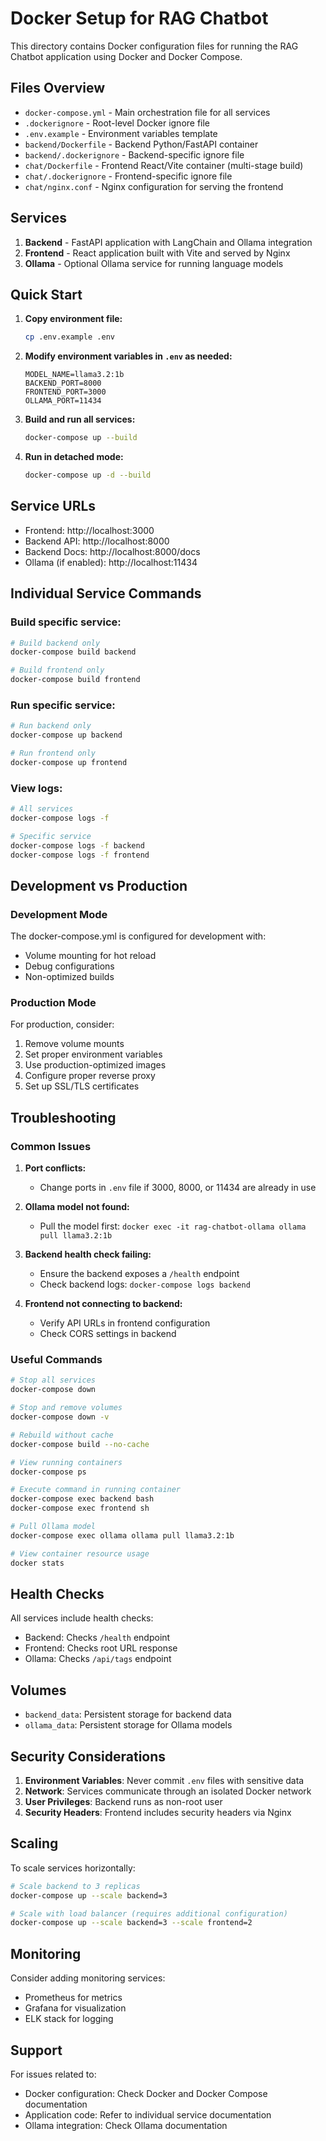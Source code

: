 # Docker Setup for RAG Chatbot

This directory contains Docker configuration files for running the RAG Chatbot application using Docker and Docker Compose.

## Files Overview

- `docker-compose.yml` - Main orchestration file for all services
- `.dockerignore` - Root-level Docker ignore file
- `.env.example` - Environment variables template
- `backend/Dockerfile` - Backend Python/FastAPI container
- `backend/.dockerignore` - Backend-specific ignore file
- `chat/Dockerfile` - Frontend React/Vite container (multi-stage build)
- `chat/.dockerignore` - Frontend-specific ignore file
- `chat/nginx.conf` - Nginx configuration for serving the frontend

## Services

1. **Backend** - FastAPI application with LangChain and Ollama integration
2. **Frontend** - React application built with Vite and served by Nginx
3. **Ollama** - Optional Ollama service for running language models

## Quick Start

1. **Copy environment file:**
   ```bash
   cp .env.example .env
   ```

2. **Modify environment variables in `.env` as needed:**
   ```env
   MODEL_NAME=llama3.2:1b
   BACKEND_PORT=8000
   FRONTEND_PORT=3000
   OLLAMA_PORT=11434
   ```

3. **Build and run all services:**
   ```bash
   docker-compose up --build
   ```

4. **Run in detached mode:**
   ```bash
   docker-compose up -d --build
   ```

## Service URLs

- Frontend: http://localhost:3000
- Backend API: http://localhost:8000
- Backend Docs: http://localhost:8000/docs
- Ollama (if enabled): http://localhost:11434

## Individual Service Commands

### Build specific service:
```bash
# Build backend only
docker-compose build backend

# Build frontend only
docker-compose build frontend
```

### Run specific service:
```bash
# Run backend only
docker-compose up backend

# Run frontend only  
docker-compose up frontend
```

### View logs:
```bash
# All services
docker-compose logs -f

# Specific service
docker-compose logs -f backend
docker-compose logs -f frontend
```

## Development vs Production

### Development Mode
The docker-compose.yml is configured for development with:
- Volume mounting for hot reload
- Debug configurations
- Non-optimized builds

### Production Mode
For production, consider:
1. Remove volume mounts
2. Set proper environment variables
3. Use production-optimized images
4. Configure proper reverse proxy
5. Set up SSL/TLS certificates

## Troubleshooting

### Common Issues

1. **Port conflicts:**
   - Change ports in `.env` file if 3000, 8000, or 11434 are already in use

2. **Ollama model not found:**
   - Pull the model first: `docker exec -it rag-chatbot-ollama ollama pull llama3.2:1b`

3. **Backend health check failing:**
   - Ensure the backend exposes a `/health` endpoint
   - Check backend logs: `docker-compose logs backend`

4. **Frontend not connecting to backend:**
   - Verify API URLs in frontend configuration
   - Check CORS settings in backend

### Useful Commands

```bash
# Stop all services
docker-compose down

# Stop and remove volumes
docker-compose down -v

# Rebuild without cache
docker-compose build --no-cache

# View running containers
docker-compose ps

# Execute command in running container
docker-compose exec backend bash
docker-compose exec frontend sh

# Pull Ollama model
docker-compose exec ollama ollama pull llama3.2:1b

# View container resource usage
docker stats
```

## Health Checks

All services include health checks:
- Backend: Checks `/health` endpoint
- Frontend: Checks root URL response
- Ollama: Checks `/api/tags` endpoint

## Volumes

- `backend_data`: Persistent storage for backend data
- `ollama_data`: Persistent storage for Ollama models

## Security Considerations

1. **Environment Variables**: Never commit `.env` files with sensitive data
2. **Network**: Services communicate through an isolated Docker network
3. **User Privileges**: Backend runs as non-root user
4. **Security Headers**: Frontend includes security headers via Nginx

## Scaling

To scale services horizontally:
```bash
# Scale backend to 3 replicas
docker-compose up --scale backend=3

# Scale with load balancer (requires additional configuration)
docker-compose up --scale backend=3 --scale frontend=2
```

## Monitoring

Consider adding monitoring services:
- Prometheus for metrics
- Grafana for visualization
- ELK stack for logging

## Support

For issues related to:
- Docker configuration: Check Docker and Docker Compose documentation
- Application code: Refer to individual service documentation
- Ollama integration: Check Ollama documentation
